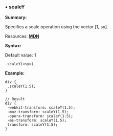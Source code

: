 ### <a name="scaleY"></a> &#8226; scaleY
**Summary:**

Specifies a scale operation using the vector [1, sy].

Resources: **[MDN](https://developer.mozilla.org/en-US/docs/Web/CSS/transform#scaleY)**

**Syntax:**

Default value: 1

    .scaleY(<sy>) 
  
**Example:**

    div {
     .scaleY(1.5);
    }
    
    // Result
    div {
     -webkit-transform: scaleY(1.5);
     -moz-transform: scaleY(1.5);
     -opera-transform: scaleY(1.5);
     -ms-transform: scaleY(1.5);
     transform: scaleY(1.5);
    }

